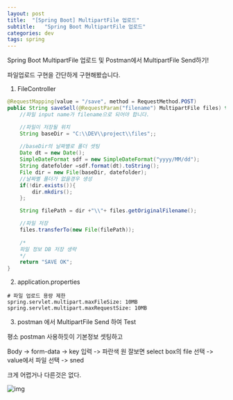 ```yaml
---
layout: post
title:  "[Spring Boot] MultipartFile 업로드"
subtitle:   "Spring Boot MultipartFile 업로드"
categories: dev
tags: spring
---
```


Spring Boot MultipartFile 업로드 및 Postman에서 MultipartFile Send하기!

파일업로드 구현을 간단하게 구현해봤습니다.

1. FileController

```java
@RequestMapping(value = "/save", method = RequestMethod.POST)
public String saveSell(@RequestParam("filename") MultipartFile files) throws Exception {
    //파일 input name가 filename으로 되어야 합니다.

    //파일이 저장될 위치
    String baseDir = "C:\\DEV\\project\\files";;
    
    //baseDir의 날짜별로 폴더 셋팅
    Date dt = new Date();
    SimpleDateFormat sdf = new SimpleDateFormat("yyyy/MM/dd");
    String datefolder =sdf.format(dt).toString();
    File dir = new File(baseDir, datefolder);
    //날짜별 폴더가 없을경우 생성
    if(!dir.exists()){
        dir.mkdirs();
    };

    String filePath = dir +"\\"+ files.getOriginalFilename();

    //파일 저장
    files.transferTo(new File(filePath));
    
    /*
    파일 정보 DB 저장 생략
    */
    return "SAVE OK";
}

```

2. application.properties
``` 
# 파일 업로드 용량 제한
spring.servlet.multipart.maxFileSize: 10MB
spring.servlet.multipart.maxRequestSize: 10MB
```



3. postman 에서 MultipartFile Send 하여 Test

평소 postman 사용하듯이 기본정보 셋팅하고


Body -> form-data -> key 입력 -> 파란색 원 잘보면 select box의 file 선택 -> value에서 파일 선택 -> sned


크게 어렵거나 다른것은 없다.

![img](https://chung10kr.github.io/assets/img//2020-12-30-1.png)


